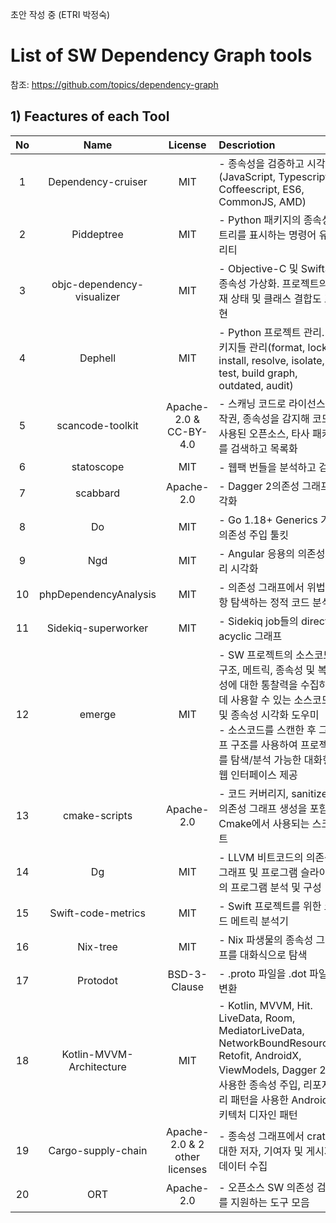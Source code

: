 초안 작성 중 (ETRI 박정숙)
# List of SW Dependency Graph tools
참조: https://github.com/topics/dependency-graph
<br />
## 1) Feactures of each Tool
| No  | Name  | License | Descriotion | Website |
| :--: | :--------: | :------:  | :-------- | :-- | 
| 1 | Dependency-cruiser | MIT  | - 종속성을 검증하고 시각화(JavaScript, Typescript, Coffeescript, ES6, CommonJS, AMD) | https://github.com/sverweij/dependency-cruiser |
| 2 | Piddeptree | MIT  | - Python 패키지의 종속성 트리를 표시하는 명령어 유틸리티 | https://github.com/tox-dev/pipdeptree |
| 3 | objc-dependency-visualizer | MIT | - Objective-C 및 Swift의 종속성 가상화. 프로젝트의 현재 상태 및 클래스 결합도 표현 | https://github.com/PaulTaykalo/objc-dependency-visualizer |
| 4 | Dephell | MIT  | - Python 프로젝트 관리. 패키지들 관리(format, lock, install, resolve, isolate, test, build graph, outdated, audit) | https://github.com/dephell/dephell |
| 5 | scancode-toolkit | Apache-2.0 & CC-BY-4.0  | - 스캐닝 코드로 라이선스, 저작권, 종속성을 감지해 코드에 사용된 오픈소스, 타사 패키지를 검색하고 목록화 | https://github.com/nexB/scancode-toolkit |
| 6 | statoscope | MIT  | - 웹팩 번들을 분석하고 검증 | https://github.com/statoscope/statoscope |
| 7 | scabbard | Apache-2.0  | - Dagger 2의존성 그래프 시각화 | https://github.com/arunkumar9t2/scabbard |
| 8 | Do | MIT  | - Go 1.18+ Generics 기반 의존성 주입 툴킷 | https://github.com/samber/do |
| 9 | Ngd | MIT  | - Angular 응용의 의존성 트리 시각화 | https://github.com/compodoc/ngd |
| 10 | phpDependencyAnalysis | MIT  | - 의존성 그래프에서 위법 사항 탐색하는 정적 코드 분석 | https://github.com/mamuz/PhpDependencyAnalysis |
| 11 | Sidekiq-superworker | MIT  | - Sidekiq job들의 directed acyclic 그래프 | https://github.com/socialpandas/sidekiq-superworker |
| 12 | emerge | MIT  | - SW 프로젝트의 소스코드 구조, 메트릭, 종속성 및 복잡성에 대한 통찰력을 수집하는 데 사용할 수 있는 소스코드 및 종속성 시각화 도우미 <br /> - 소스코드를 스캔한 후 그래프 구조를 사용하여 프로젝트를 탐색/분석 가능한 대화형 웹 인터페이스 제공| https://github.com/glato/emerge |
| 13 | cmake-scripts | Apache-2.0  | - 코드 커버리지, sanitizer, 의존성 그래프 생성을 포함한 Cmake에서 사용되는 스크립트 | https://github.com/StableCoder/cmake-scripts |
| 14 | Dg | MIT  | - LLVM 비트코드의 의존성 그래프 및 프로그램 슬라이싱의 프로그램 분석 및 구성 | https://github.com/mchalupa/dg |
| 15 | Swift-code-metrics | MIT  | - Swift 프로젝트를 위한 코드 메트릭 분석기 | https://github.com/matsoftware/swift-code-metrics |
| 16 | Nix-tree | MIT  | - Nix 파생물의 종속성 그래프를 대화식으로 탐색 | https://github.com/matsoftware/swift-code-metrics |
| 17 | Protodot | BSD-3-Clause  | - .proto 파일을 .dot 파일로 변환 | https://github.com/seamia/protodot |
| 18 | Kotlin-MVVM-Architecture | MIT  | - Kotlin, MVVM, Hit. LiveData, Room, MediatorLiveData, NetworkBoundResources, Retofit, AndroidX, ViewModels, Dagger 2를 사용한 종속성 주입, 리포지토리 패턴을 사용한 Android 아키텍처 디자인 패턴 | https://github.com/WaheedNazir/Kotlin-MVVM-Architecture |
| 19 | Cargo-supply-chain | Apache-2.0 & 2 other licenses  | - 종속성 그래프에서 crate에 대한 저자, 기여자 및 게시자 데이터 수집 | https://github.com/WaheedNazir/Kotlin-MVVM-Architecture |
| 20 | ORT | Apache-2.0  | - 오픈소스 SW 의존성 검토를 지원하는 도구 모음 | https://github.com/oss-review-toolkit/ort |

